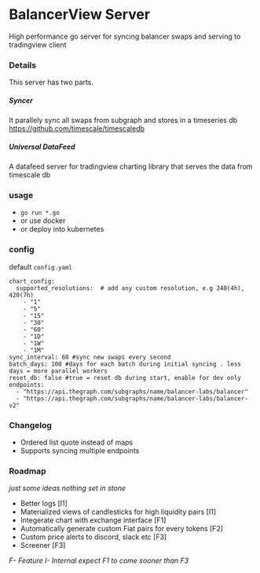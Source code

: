 # BalancerView Server

High performance go server for syncing balancer swaps and serving to tradingview client

### Details

This server has two parts. 

##### Syncer 

 It parallely sync all swaps from subgraph and stores in a timeseries db https://github.com/timescale/timescaledb

##### Universal DataFeed

A datafeed server for tradingview charting library that serves the data from timescale db

### usage

- `go run *.go`
- or use docker
- or deploy into kubernetes

### config 

default `config.yaml`

```
chart_config:
  supported_resolutions:  # add any custom resolution, e.g 240(4h), 420(7h)
    - "1"
    - "5"
    - "15"
    - "30"
    - "60"
    - "1D"
    - "1W"
    - "1M"
sync_interval: 60 #sync new swaps every second
batch_days: 100 #days for each batch during initial syncing . less days = more parallel workers
reset_db: false #true = reset db during start, enable for dev only
endpoints:
  - "https://api.thegraph.com/subgraphs/name/balancer-labs/balancer"
  - "https://api.thegraph.com/subgraphs/name/balancer-labs/balancer-v2"
```


### Changelog

- Ordered list quote instead of maps 
- Supports syncing multiple endpoints

### Roadmap

*just some ideas nothing set in stone*

- Better logs [I1]
- Materialized views of candlesticks for high liquidity pairs [I1]
- Integerate chart with exchange interface [F1]
- Automatically generate custom Fiat pairs for every tokens [F2]
- Custom price alerts to discord, slack etc [F3]
- Screener [F3]

*F- Feature*
*I- Internal*
*expect F1 to come sooner than F3*
